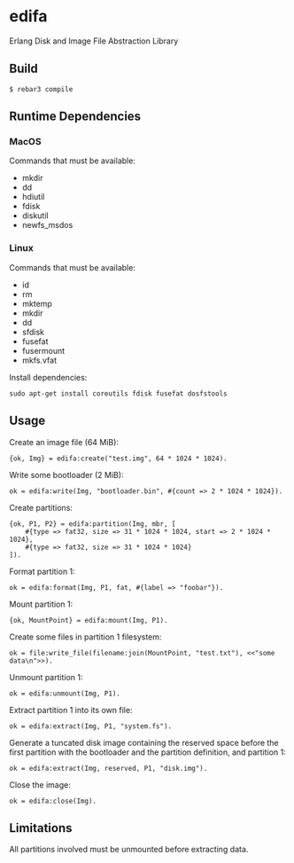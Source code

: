 # edifa

Erlang Disk and Image File Abstraction Library

## Build

    $ rebar3 compile


## Runtime Dependencies

### MacOS

Commands that must be available:

 - mkdir
 - dd
 - hdiutil
 - fdisk
 - diskutil
 - newfs_msdos


### Linux

Commands that must be available:

 - id
 - rm
 - mktemp
 - mkdir
 - dd
 - sfdisk
 - fusefat
 - fusermount
 - mkfs.vfat
 
Install dependencies:

    sudo apt-get install coreutils fdisk fusefat dosfstools


## Usage

Create an image file (64 MiB):

    {ok, Img} = edifa:create("test.img", 64 * 1024 * 1024).

Write some bootloader (2 MiB):

    ok = edifa:write(Img, "bootloader.bin", #{count => 2 * 1024 * 1024}).

Create partitions:

    {ok, P1, P2} = edifa:partition(Img, mbr, [
        #{type => fat32, size => 31 * 1024 * 1024, start => 2 * 1024 * 1024},
        #{type => fat32, size => 31 * 1024 * 1024}
    ]).

Format partition 1:

    ok = edifa:format(Img, P1, fat, #{label => "foobar"}).

Mount partition 1:

    {ok, MountPoint} = edifa:mount(Img, P1).

Create some files in partition 1 filesystem:

    ok = file:write_file(filename:join(MountPoint, "test.txt"), <<"some data\n">>).

Unmount partition 1:

    ok = edifa:unmount(Img, P1).

Extract partition 1 into its own file:

    ok = edifa:extract(Img, P1, "system.fs").

Generate a tuncated disk image containing the reserved space before the first
partition with the bootloader and the partition definition, and partition 1:

    ok = edifa:extract(Img, reserved, P1, "disk.img").

Close the image:

    ok = edifa:close(Img).


## Limitations

All partitions involved must be unmounted before extracting data.
